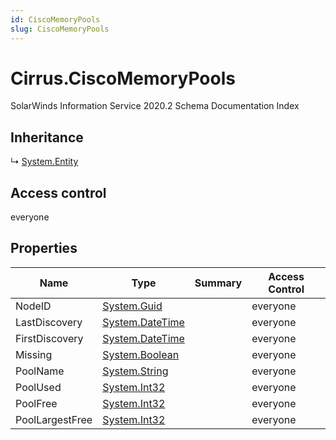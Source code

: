 ```yaml
---
id: CiscoMemoryPools
slug: CiscoMemoryPools
---
```


# Cirrus.CiscoMemoryPools

SolarWinds Information Service 2020.2 Schema Documentation Index

## Inheritance

↳ [System.Entity](./../System/Entity)

## Access control

everyone

## Properties

| Name | Type | Summary | Access Control |
| ------ | ------ | ------ | ------ |
| NodeID | [System.Guid](https://docs.microsoft.com/en-us/dotnet/api/system.guid) |  | everyone |
| LastDiscovery | [System.DateTime](https://docs.microsoft.com/en-us/dotnet/api/system.datetime) |  | everyone |
| FirstDiscovery | [System.DateTime](https://docs.microsoft.com/en-us/dotnet/api/system.datetime) |  | everyone |
| Missing | [System.Boolean](https://docs.microsoft.com/en-us/dotnet/api/system.boolean) |  | everyone |
| PoolName | [System.String](https://docs.microsoft.com/en-us/dotnet/api/system.string) |  | everyone |
| PoolUsed | [System.Int32](https://docs.microsoft.com/en-us/dotnet/api/system.int32) |  | everyone |
| PoolFree | [System.Int32](https://docs.microsoft.com/en-us/dotnet/api/system.int32) |  | everyone |
| PoolLargestFree | [System.Int32](https://docs.microsoft.com/en-us/dotnet/api/system.int32) |  | everyone |

